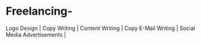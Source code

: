 # Freelancing-
Logo Design | Copy Writing | Content Writing | Copy E-Mail Writing | Social Media Advertisements | 
